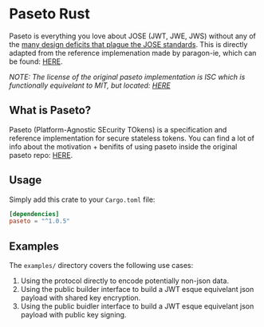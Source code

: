 # Paseto Rust #

Paseto is everything you love about JOSE (JWT, JWE, JWS) without any of the [many design deficits that plague the JOSE standards][blog_post].
This is directly adapted from the reference implemenation made by paragon-ie, which can be found: [HERE][reference_impl].

_NOTE: The license of the original paseto implementation is ISC which is functionally equivelant to MIT, but located: [HERE][reference_license]_

## What is Paseto? ##

Paseto (Platform-Agnostic SEcurity TOkens) is a specification and reference implementation for secure stateless tokens. You
can find a lot of info about the motivation + benifits of using paseto inside the original paseto repo: [HERE][reference_impl].

## Usage ##

Simply add this crate to your `Cargo.toml` file:

```toml
[dependencies]
paseto = "^1.0.5"
```

## Examples ##

The `examples/` directory covers the following use cases:
  1. Using the protocol directly to encode potentially non-json data.
  2. Using the public builder interface to build a JWT esque equivelant json payload with shared key encryption.
  3. Using the public buidler interface to build a JWT esque equivelant json payload with public key signing.

[reference_impl]: https://github.com/paragonie/paseto
[reference_license]: https://github.com/paragonie/paseto/blob/master/LICENSE
[blog_post]: https://paragonie.com/blog/2017/03/jwt-json-web-tokens-is-bad-standard-that-everyone-should-avoid
